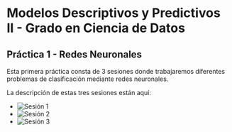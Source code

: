 # Modelos Descriptivos y Predictivos II - Grado en Ciencia de Datos

## Práctica 1 - Redes Neuronales

Esta primera práctica consta de 3 sesiones donde trabajaremos diferentes problemas de clasificación mediante redes neuronales. 

La descripción de estas tres sesiones están aquí:

- ![Sesión 1](S1.ipynb "S1")
- ![Sesión 2](S2.ipynb "S2")
- ![Sesión 3](S3.ipynb "S3")

